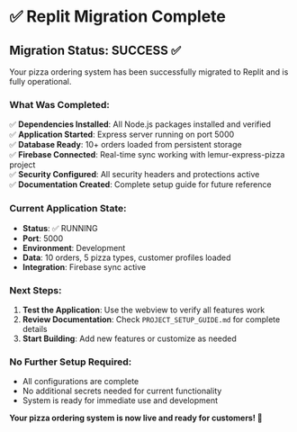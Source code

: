 # ✅ Replit Migration Complete

## Migration Status: SUCCESS ✅

Your pizza ordering system has been successfully migrated to Replit and is fully operational.

### What Was Completed:

✅ **Dependencies Installed**: All Node.js packages installed and verified  
✅ **Application Started**: Express server running on port 5000  
✅ **Database Ready**: 10+ orders loaded from persistent storage  
✅ **Firebase Connected**: Real-time sync working with lemur-express-pizza project  
✅ **Security Configured**: All security headers and protections active  
✅ **Documentation Created**: Complete setup guide for future reference  

### Current Application State:

- **Status**: ✅ RUNNING
- **Port**: 5000
- **Environment**: Development
- **Data**: 10 orders, 5 pizza types, customer profiles loaded
- **Integration**: Firebase sync active

### Next Steps:

1. **Test the Application**: Use the webview to verify all features work
2. **Review Documentation**: Check `PROJECT_SETUP_GUIDE.md` for complete details
3. **Start Building**: Add new features or customize as needed

### No Further Setup Required:

- All configurations are complete
- No additional secrets needed for current functionality
- System is ready for immediate use and development

**Your pizza ordering system is now live and ready for customers! 🍕**